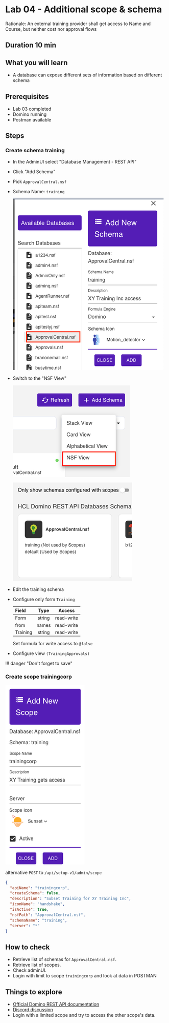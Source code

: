 # Lab 04 - Additional scope & schema

Rationale: An external training provider shall get access to Name and Course,
but neither cost nor approval flows

## Duration 10 min

## What you will learn

- A database can expose different sets of information based on different schema

## Prerequisites

- Lab 03 completed
- Domino running
- Postman available

## Steps

### Create schema training

- In the AdminUI select "Database Management - REST API"
- Click "Add Schema"
- Pick `ApprovalCentral.nsf`
- Schema Name: `training`

  ![Add Schema](img/AddSchema.png)

- Switch to the "NSF View"

  ![NSF View](img/nsfView.png)

  ![TrainingSchema](img/TrainingSchema.png)

- Edit the training schema
- Configure only form `Training`

  | Field    |  Type  |   Access   |
  | -------- | :----: | :--------: |
  | Form     | string | read-write |
  | from     | names  | read-write |
  | Training | string | read-write |

  Set formula for write access to `@false`

- Configure view `(TrainingApprovals)`

!!! danger "Don't forget to save"

### Create scope trainingcorp

![Added scope](img/AddScope.png)

alternative `POST` to `/api/setup-v1/admin/scope`

```json
{
  "apiName": "trainingcorp",
  "createSchema": false,
  "description": "Subset Training for XY Training Inc",
  "iconName": "handshake",
  "isActive": true,
  "nsfPath": "ApprovalCentral.nsf",
  "schemaName": "training",
  "server": "*"
}
```

## How to check

- Retrieve list of schemas for `ApprovalCentral.nsf`.
- Retrieve list of scopes.
- Check adminUI.
- Login with limit to scope `trainingcorp` and look at data in POSTMAN

## Things to explore

- [Official Domino REST API documentation](https://opensource.hcltechsw.com/Domino-rest-api/index.html)
- [Discord discussion](https://discord.com/invite/jmRHpDRnH4)
- Login with a limited scope and try to access the other scope's data.
